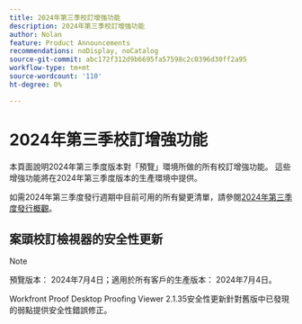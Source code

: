 ```yaml
---
title: 2024年第三季校訂增強功能
description: 2024年第三季校訂增強功能
author: Nolan
feature: Product Announcements
recommendations: noDisplay, noCatalog
source-git-commit: abc172f312d9b6695fa57598c2c0396d30ff2a95
workflow-type: tm+mt
source-wordcount: '110'
ht-degree: 0%

---
```


# 2024年第三季校訂增強功能

本頁面說明2024年第三季度版本對「預覽」環境所做的所有校訂增強功能。 這些增強功能將在2024年第三季度版本的生產環境中提供。

如需2024年第三季度發行週期中目前可用的所有變更清單，請參閱[2024年第三季度發行概觀](/help/quicksilver/product-announcements/product-releases/24-q3-release-activity/24-q3-release-overview.md)。

## 案頭校訂檢視器的安全性更新

>[!NOTE]
>
>預覽版本： 2024年7月4日；適用於所有客戶的生產版本： 2024年7月4日。

Workfront Proof Desktop Proofing Viewer 2.1.35安全性更新針對舊版中已發現的弱點提供安全性錯誤修正。
